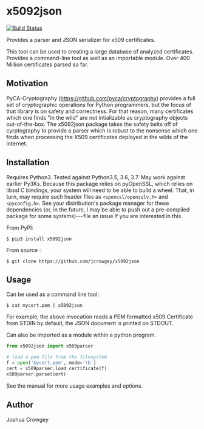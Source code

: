 x5092json
=========
[![Build Status](https://travis-ci.org/jcrowgey/gcalcli.svg?branch=master)](https://travis-ci.org/jcrowgey/x5092json)

Provides a parser and JSON serializer for x509 certificates.

This tool can be used to creating a large database of analyzed
certificates.  Provides a command-line tool as well as an importable
module.  Over 400 Million certificates parsed so far.

Motivation
----------

PyCA-Cryptography (https://github.com/pyca/cryptography) provides a
full set of cryptographic operations for Python programmers, but the
focus of that library is on safety and correctness.  For that reason,
many certificates which one finds "in the wild" are not intializable
as cryptography objects out-of-the-box.  The x5092json package takes
the safety belts off of cyrptography to provide a parser which is
robust to the nonsense which one finds when processing the X509
certificates deployed in the wilds of the Internet.


Installation
------------

Requires Python3.  Tested against Python3.5, 3.6, 3.7.  May work
against earlier Py3Ks.  Because this package relies on pyOpenSSL,
which relies on libssl C bindings, your system will need to be able to
build a wheel.  That, in turn, may require such header files as
`<openssl/opensslv.h>` and `<pyconfig.h>`.  See your distribution's
package manager for these dependencies (or, in the future, I may be
able to push out a pre-compiled package for some systems)---file an
issue if you are interested in this.

From PyPI:

```shell
$ pip3 install x5092json
```

From source :

```shell
$ git clone https://github.com/jcrowgey/x5092json
```


Usage
-----

Can be used as a command line tool:

```shell
$ cat mycert.pem | x5092json
```

For example, the above invocation reads a PEM formatted x509
Certificate from STDIN by default, the JSON document is printed on
STDOUT.

Can also be imported as a module within a python program.

```python
from x5092json import x509parser

# load a pem file from the filesystem
f = open('mycert.pem', mode='rb')
cert = x509parser.load_certificate(f)
x509parser.parse(cert)
```

See the manual for more usage examples and options.


Author
------

Joshua Crowgey
